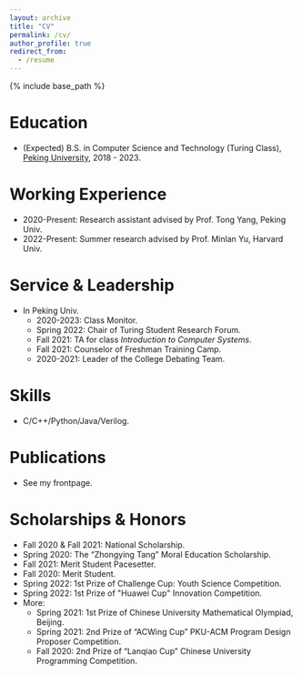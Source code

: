 ```yaml
---
layout: archive
title: "CV"
permalink: /cv/
author_profile: true
redirect_from:
  - /resume
---
```


{% include base_path %}

Education
======
* (Expected) B.S. in Computer Science and Technology (Turing Class), [Peking University](https://english.pku.edu.cn/), 2018 - 2023. 

Working Experience
======
* 2020-Present: Research assistant advised by Prof. Tong Yang, Peking Univ.
* 2022-Present: Summer research advised by Prof. Minlan Yu, Harvard Univ.

Service & Leadership
======
* In Peking Univ.
  * 2020-2023: Class Monitor.
  * Spring 2022: Chair of Turing Student Research Forum.
  * Fall 2021: TA for class *Introduction to Computer Systems*.
  * Fall 2021: Counselor of Freshman Training Camp.
  * 2020-2021: Leader of the College Debating Team.
  
Skills
======
* C/C++/Python/Java/Verilog.

Publications
======
* See my frontpage.

Scholarships & Honors
======
*	Fall 2020 & Fall 2021: National Scholarship.
*	Spring 2020: The “Zhongying Tang” Moral Education Scholarship.
* Fall 2021: Merit Student Pacesetter.
* Fall 2020: Merit Student.
* Spring 2022: 1st Prize of Challenge Cup: Youth Science Competition.
* Spring 2022: 1st Prize of "Huawei Cup" Innovation Competition.
* More:
  * Spring 2021: 1st Prize of Chinese University Mathematical Olympiad, Beijing.
  * Spring 2021: 2nd Prize of “ACWing Cup” PKU-ACM Program Design Proposer Competition.
  * Fall 2020: 2nd Prize of “Lanqiao Cup” Chinese University Programming Competition.	


